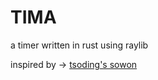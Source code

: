 # TIMA
a timer written in rust using raylib

inspired by -> [tsoding's sowon](https://github.com/tsoding/sowon)
